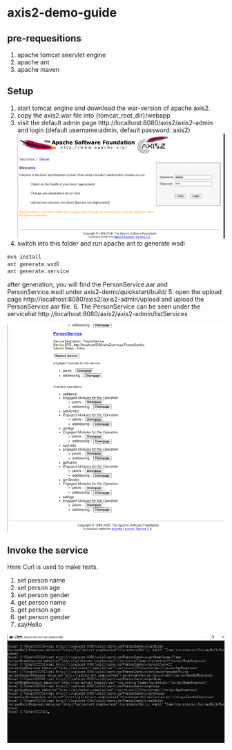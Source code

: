 # axis2-demo-guide

## pre-requesitions
1. apache tomcat seervlet engine
2. apache ant
3. apache maven

## Setup
1. start tomcat engine and download the war-version of apache axis2.
2. copy the axis2.war file into {tomcat_root_dir}/webapp
3. visit the default admin page http://localhost:8080/axis2/axis2-admin and login (default username:admin, default password: axis2)  
![admin_page](results/admin_page.png)
4. switch into this folder and run apache ant to generate wsdl
```bash
mvn install
ant generate.wsdl
ant generate.service
```
after generation, you will find the PersonService.aar and PersonService.wsdl under axis2-demo/quickstart/build/
5. open the upload page http://localhost:8080/axis2/axis2-admin/upload and upload the PersonService.aar file.
6. The PersonService can be seen under the servicelist http://localhost:8080/axis2/axis2-admin/listServices

![service_list](results/service_list.png)

## Invoke the service

Here Curl is used to make tests.

1. set person name
2. set person age
3. set person gender
4. get person name
5. get person age
6. get person gender
7. sayHello

![results](results/tests.png)